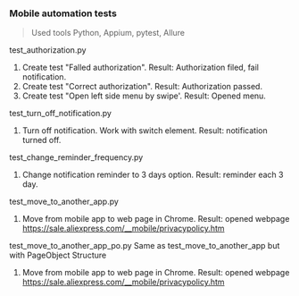 ### Mobile automation tests
> Used tools Python, Appium, pytest, Allure

test_authorization.py
1. Create test "Falled authorization". Result: Authorization filed, fail notification.
2. Create test "Correct authorization". Result: Authorization passed.
3. Create test "Open left side menu by swipe'. Result: Opened menu.

test_turn_off_notification.py
1. Turn off notification. Work with switch element. Result: notification turned off.

test_change_reminder_frequency.py
1.  Change notification reminder to 3 days option. Result: reminder each 3 day.

test_move_to_another_app.py
1. Move from mobile app to web page in Chrome. Result: opened webpage https://sale.aliexpress.com/__mobile/privacypolicy.htm

test_move_to_another_app_po.py 
Same as test_move_to_another_app but with PageObject Structure
1. Move from mobile app to web page in Chrome. Result: opened webpage https://sale.aliexpress.com/__mobile/privacypolicy.htm